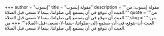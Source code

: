 +++
author = "إيسوب"
title = "مقولة إيسوب"
description = '''مقولة إيسوب: من العبث أن نتوقع في أن يستمع إلى صلواتنا، ببنما لا نسعى قبل الصلاة.'''
quote = '''من العبث أن نتوقع في أن يستمع إلى صلواتنا، ببنما لا نسعى قبل الصلاة.'''
slug = '''من-العبث-أن-نتوقع-في-أن-يستمع-إلى-صلواتنا،-ببنما-لا-نسعى-قبل-الصلاة'''
+++
من العبث أن نتوقع في أن يستمع إلى صلواتنا، ببنما لا نسعى قبل الصلاة.

